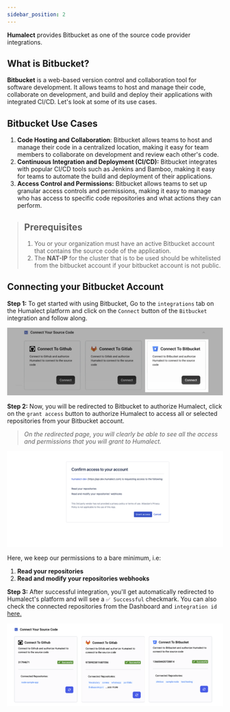 ```yaml
---
sidebar_position: 2
---
```


**Humalect** provides Bitbucket as one of the source code provider integrations.

## What is Bitbucket?

**Bitbucket** is a web-based version control and collaboration tool for software development. It allows teams to host and manage their code, collaborate on development, and build and deploy their applications with integrated CI/CD. Let's look at some of its use cases.

## Bitbucket Use Cases

1. **Code Hosting and Collaboration**: Bitbucket allows teams to host and manage their code in a centralized location, making it easy for team members to collaborate on development and review each other's code.
2. **Continuous Integration and Deployment (CI/CD):** Bitbucket integrates with popular CI/CD tools such as Jenkins and Bamboo, making it easy for teams to automate the build and deployment of their applications.
3. **Access Control and Permissions:** Bitbucket allows teams to set up granular access controls and permissions, making it easy to manage who has access to specific code repositories and what actions they can perform.



> ## Prerequisites
> 1. You or your organization must have an active Bitbucket account that contains the source code of the application.
> 2. The **NAT-IP** for the cluster that is to be used should be whitelisted from the bitbucket account if your bitbucket account is not public.

## Connecting your Bitbucket Account

**Step 1:** To get started with using Bitbucket, Go to the `integrations` tab on the Humalect platform and click on the `Connect` button of the `Bitbucket` integration and follow along.


![bitbucket-connect](./../../static/img/bitbucket-connect.png)


**Step 2:** Now, you will be redirected to Bitbucket to authorize Humalect, click on the `grant access` button to authorize Humalect to access all or selected repositories from your Bitbucket account.

> *On the redirected page, you will clearly be able to see all the access and permissions that you will grant to Humalect.*

![bitbucket-integration](./../../static/img/bitbucket-integration.png)

Here, we keep our permissions to a bare minimum, i.e:
1. **Read your repositories**
2. **Read and modify your repositories webhooks**


**Step 3:** After successful integration, you'll get automatically redirected to Humalect's platform and will see a `✅ Successful` checkmark.
You can also check the connected repositories from the Dashboard and `integration id` [here.](https://console.humalect.com/user/integrations)


![integration-all-source-control](./../../static/img/integration-all-source-control.png)


